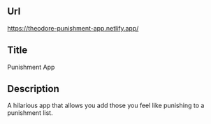 ## Url
https://theodore-punishment-app.netlify.app/

## Title
Punishment App

## Description
A hilarious app that allows you add those you feel like punishing to a punishment list.

